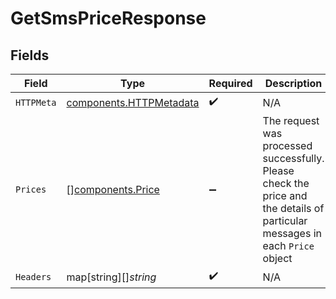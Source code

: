 # GetSmsPriceResponse


## Fields

| Field                                                                                                                        | Type                                                                                                                         | Required                                                                                                                     | Description                                                                                                                  |
| ---------------------------------------------------------------------------------------------------------------------------- | ---------------------------------------------------------------------------------------------------------------------------- | ---------------------------------------------------------------------------------------------------------------------------- | ---------------------------------------------------------------------------------------------------------------------------- |
| `HTTPMeta`                                                                                                                   | [components.HTTPMetadata](../../models/components/httpmetadata.md)                                                           | :heavy_check_mark:                                                                                                           | N/A                                                                                                                          |
| `Prices`                                                                                                                     | [][components.Price](../../models/components/price.md)                                                                       | :heavy_minus_sign:                                                                                                           | The request was processed successfully. Please check the price and the details of particular messages in each `Price` object |
| `Headers`                                                                                                                    | map[string][]*string*                                                                                                        | :heavy_check_mark:                                                                                                           | N/A                                                                                                                          |